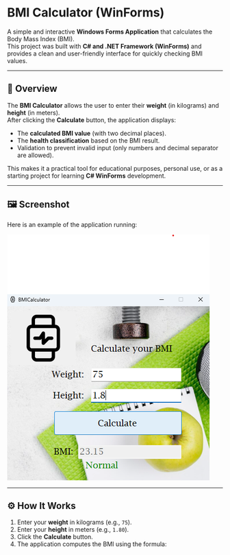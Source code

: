 # BMI Calculator (WinForms)

A simple and interactive **Windows Forms Application** that calculates the Body Mass Index (BMI).  
This project was built with **C# and .NET Framework (WinForms)** and provides a clean and user-friendly interface for quickly checking BMI values.

---

## 📌 Overview

The **BMI Calculator** allows the user to enter their **weight** (in kilograms) and **height** (in meters).  
After clicking the **Calculate** button, the application displays:

- The **calculated BMI value** (with two decimal places).  
- The **health classification** based on the BMI result.  
- Validation to prevent invalid input (only numbers and decimal separator are allowed).  

This makes it a practical tool for educational purposes, personal use, or as a starting project for learning **C# WinForms** development.

---

## 🖼️ Screenshot

Here is an example of the application running:

![BMI Calculator Screenshot](screenshot.png)

---

## ⚙️ How It Works

1. Enter your **weight** in kilograms (e.g., `75`).  
2. Enter your **height** in meters (e.g., `1.80`).  
3. Click the **Calculate** button.  
4. The application computes the BMI using the formula:
